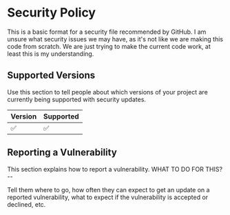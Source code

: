 # Security Policy

This is a basic format for a security file recommended by GitHub.
I am unsure what security issues we may have, as it's not like we are making this code from scratch. 
We are just trying to make the current code work, at least this is my understanding.


## Supported Versions

Use this section to tell people about which versions of your project are
currently being supported with security updates.

| Version | Supported          |
| ------- | ------------------ |
|   :white_check_mark:   | :white_check_mark: |


## Reporting a Vulnerability

This section explains how to report a vulnerability.
WHAT TO DO FOR THIS? --

Tell them where to go, how often they can expect to get an update on a
reported vulnerability, what to expect if the vulnerability is accepted or
declined, etc.
